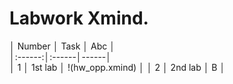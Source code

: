 # Labwork Xmind.

│	Number │ Task │  Abc │	
│:------:│:------│------│	
│ 1 │	1st lab │ !(hw_opp.xmind) │
│	2 │	2nd lab │	B │	
